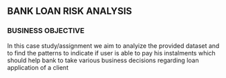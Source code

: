 
## BANK LOAN RISK ANALYSIS

### BUSINESS OBJECTIVE

In this case study/assignment we aim to analyize the 
provided dataset and to find the patterns to indicate if 
user is able to pay his instalments which should help bank 
to take various business decisions regarding loan 
application of a client